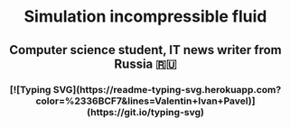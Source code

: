 <h1 align="center">Simulation incompressible fluid <a href="https://daniilshat.ru/" target="_blank"></a></h1>
<h2 align="center">Computer science student, IT news writer from Russia 🇷🇺</h2>

<h3 align="center">[![Typing SVG](https://readme-typing-svg.herokuapp.com?color=%2336BCF7&lines=Valentin+Ivan+Pavel)](https://git.io/typing-svg)</h3>
